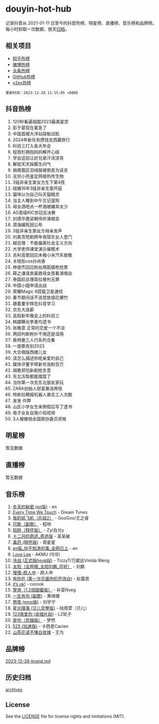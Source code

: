# douyin-hot-hub

记录抖音从 2021-01-11 日至今的抖音热榜、明星榜、直播榜、音乐榜和品牌榜。每小时抓取一次数据，按天[归档](archives)。

## 相关项目

- [知乎热榜](https://github.com/lonnyzhang423/zhihu-hot-hub)
- [微博热榜](https://github.com/lonnyzhang423/weibo-hot-hub)
- [头条热榜](https://github.com/lonnyzhang423/toutiao-hot-hub)
- [GitHub热榜](https://github.com/lonnyzhang423/github-hot-hub)
- [v2ex热榜](https://github.com/lonnyzhang423/v2ex-hot-hub)


`更新时间：2023-12-28 11:15:05 +0800`

## 抖音热榜

1. 120秒看遍祖国2023最美星空
1. 彭于晏现在着急了
1. 中国首艘大洋钻探船试航
1. 2024年新任务攒钱去西藏旅行
1. 科目三打入各大年会
1. 程雨杉拥抱妈妈解开心结
1. 学会这招让好兄弟汗流浃背
1. 解锁天天跺脚生闷气
1. 捐赠震区羽绒服被倒卖为谣言
1. 无穷小亮鉴定网络热传生物
1. 3娃非亲生案女方生下第4孩
1. 结婚16年3娃非亲生案开庭
1. 猫咪以为自己叫天猫精灵
1. 当主人睡到中午忘记遛狗
1. 母女酒吧点一杯酒被嫌弃太少
1. AG晋级KIC世冠总决赛
1. 刘德华邀梁朝伟听演唱会
1. 周海媚死因公布
1. 3娃非亲生案女方母亲发声
1. 刘美含短剧跨年夜陌生女人登门
1. 越总理：不能偏离社会主义方向
1. 大学老师课堂演示催眠术
1. 吉利高管回应未被小米汽车致敬
1. 关晓彤cos孙尚香
1. 林俊杰回应粉丝用筋膜枪抢票
1. 薛之谦请卖画救母女孩看演唱会
1. 泰国前总理英拉被判无罪
1. 中国小姐申请出战
1. 荣耀Magic 6搭载卫星通信
1. 春节期间该不该禁放烟花爆竹
1. 跟着董宇辉在抖音学习
1. 京东大涨薪
1. 高校新年晚会上的科目三
1. 韩媒曝光李善均遗书
1. 张晚意 正常的恋爱一个不谈
1. 两招判断粉扑干用还是湿用
1. 奥特曼三人行系列合集
1. 一首歌告别2023
1. 大合唱版西楼儿女
1. 该怎么描述你呢亲爱的自己
1. 媒体评董宇辉新号涨粉百万
1. 胡歌郑恺新剧抢生意
1. 东北冻梨都能摆盘了
1. 当你第一次去东北朋友家玩
1. ZARA创始人财富暴涨两倍
1. 特斯拉瞒报机器人袭击工人次数
1. 发发 作弊
1. 山区小学女生来例假后写了遗书
1. 电子女友自我介绍视频
1. 3人被撤销全国政协委员资格

## 明星榜

暂无数据

## 直播榜

暂无数据

## 音乐榜

1. [冬天的秘密 (en版)](https://sf6-cdn-tos.douyinstatic.com/obj/tos-cn-ve-2774/okIuMHDdzyf3FjGK4Lphe1vfHcQaPIHAg0Z4CR) - en
1. [Every Time We Touch](https://sf3-cdn-tos.douyinstatic.com/obj/tos-cn-ve-2774/ogN6lUKQeBBfEVhIOMikG1CcJjugxk1tztZyhP) - Dream Tunes
1. [我的纸飞机（片段2）](https://sf3-cdn-tos.douyinstatic.com/obj/tos-cn-ve-2774/oM2ZrKcg2CD5AeRB2gkeXOFB1IxAGJdZPazYHf) - GooGoo/王之睿
1. [可能（副歌）](https://sf6-cdn-tos.douyinstatic.com/obj/tos-cn-ve-2774/cde1731888894259b333569393c2fb51) - 程响
1. [陷阱（释怀版）](https://sf6-cdn-tos.douyinstatic.com/obj/tos-cn-ve-2774/oE8C21LeZrzKLDFfQYgMzx4GAIHageG5IzayY7) - Zy/白允y
1. [十二月的奇迹_奇迹版](https://sf3-cdn-tos.douyinstatic.com/obj/tos-cn-ve-2774/oMslvA9FBzGMGHnyUuoiiUjtIAXfMz6tzwByW8) - 呆呆破
1. [毒药 (释怀版)](https://sf6-cdn-tos.douyinstatic.com/obj/tos-cn-ve-2774/oYILMEAzspdZBIzy4frJNB8ZHPHWAhiwowd4Ad) - 周星星
1. [en版_你不知道的事_全网已上](https://sf6-cdn-tos.douyinstatic.com/obj/tos-cn-ve-2774/o4QbYLDezHUtFyDKdF9XfmPhIewaqEQAggj6Cb) - en
1. [Love Lee](https://sf6-cdn-tos.douyinstatic.com/obj/tos-cn-ve-2774/o05GbkJGbCBTdDnMtB0fwOYgkeZp23vrWQDQBS) - AKMU (악뮤)
1. [冷战 (正式版hook段)](https://sf6-cdn-tos.douyinstatic.com/obj/tos-cn-ve-2774/oMuEoiBasWApEMVDgNiI8VAByNmwo5J0pyf8Yx) - TizzyT/万妮达Vinida Weng
1. [太阳（全网搜_太阳刘鹏_可听）](https://sf3-cdn-tos.douyinstatic.com/obj/tos-cn-ve-2774/ogWbyIQnlBFImVbeDocRdCIYtBHlbJXgfZMvgz) - 刘鹏
1. [慢慢-颜人中](https://sf3-cdn-tos.douyinstatic.com/obj/tos-cn-ve-2774/ocjHNfBXdBxQNC8ZGAeoLMFTUgtBg8bkExunDC) - 颜人中
1. [有你在 (第一次见面你的开场白)](https://sf6-cdn-tos.douyinstatic.com/obj/tos-cn-ve-2774/oAthrQ3ClJBfI57uBoFEgNDYtNCZ0TSYQQfxQ0) - 赵露思
1. [it’s ok!](https://sf3-cdn-tos.douyinstatic.com/obj/tos-cn-ve-2774/0fc4d0ee28444bd0ab76e8b7c0003f52) - corook
1. [梦游（1.2倍甜蜜版）](https://sf6-cdn-tos.douyinstatic.com/obj/tos-cn-ve-2774/o4gyAUm8hwufoEABmwVIiQtHsFuGzAEEWtNMzo) - 补菜Nveg
1. [一生有你 (副歌)](https://sf3-cdn-tos.douyinstatic.com/obj/tos-cn-ve-2774/o8xzM8HLaQzgMiJ96FKAWCenIuzkFpfClDdmeW) - 黄绮珊
1. [熬夜 (emo版)](https://sf6-cdn-tos.douyinstatic.com/obj/tos-cn-ve-2774/ocQZvZErLThAfNQOtBZ178gQDfCDFBL9iB5lvY) - 刘宇宁
1. [星光降落 (贝儿完整版)](https://sf3-cdn-tos.douyinstatic.com/obj/tos-cn-ve-2774/okwB9hAwyAtsFFkFBzAX1hOOfQuIoMNs0W2Mwr) - 陆雨萱（贝儿）
1. [123我爱你 (说唱片段)](https://sf6-cdn-tos.douyinstatic.com/obj/tos-cn-ve-2774/oYCWFpY0hL9kda0dQKIGDYeKYfQmAse0DgpDjz) - LZ轮子
1. [是你（剪辑版）](https://sf3-cdn-tos.douyinstatic.com/obj/tos-cn-ve-2774/46019dae783c4c969944217fe1cfafc4) - 梦然
1. [525 (加速版)](https://sf3-cdn-tos.douyinstatic.com/obj/tos-cn-ve-2774/oIfKCtqfDyP8Vc9FpAPgWMyezT6LnDT1abRwGg) - 卡西恩Cacien
1. [山茶花读不懂白玫瑰](https://sf6-cdn-tos.douyinstatic.com/obj/tos-cn-ve-2774/osfn8B7DktrRHEPJgPCfDbw7QDQEkwC16BxZg9) - 王为

## 品牌榜

[2023-12-28-brand.md](archives/2023-12-28-brand.md)

## 历史归档

[archives](archives)

## License

See the [LICENSE](LICENSE) file for license rights and limitations (MIT).
